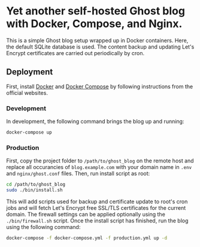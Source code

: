 # Yet another self-hosted Ghost blog with Docker, Compose, and Nginx.

This is a simple Ghost blog setup wrapped up in Docker containers. Here, the default SQLite database is used. The content backup and updating Let's Encrypt certificates are carried out periodically by cron.

## Deployment

First, install [Docker](https://docs.docker.com/install/linux/docker-ce/ubuntu/) and [Docker Compose](https://docs.docker.com/compose/install/) by following instructions from the official websites.

### Development

In development, the following command brings the blog up and running:
```bash
docker-compose up
```

### Production

First, copy the project folder to `/path/to/ghost_blog` on the remote host and replace all occurancies of `blog.example.com` with your domain name in `.env` and `nginx/ghost.conf` files. Then, run install script as root:
```bash
cd /path/to/ghost_blog
sudo ./bin/install.sh
```
This will add scripts used for backup and certificate update to root's cron jobs and will fetch Let's Encrypt free SSL/TLS certificates for the current domain. The firewall settings can be applied optionally using the `./bin/firewall.sh` script. Once the install script has finished, run the blog using the following command:
```bash
docker-compose -f docker-compose.yml -f production.yml up -d
```

